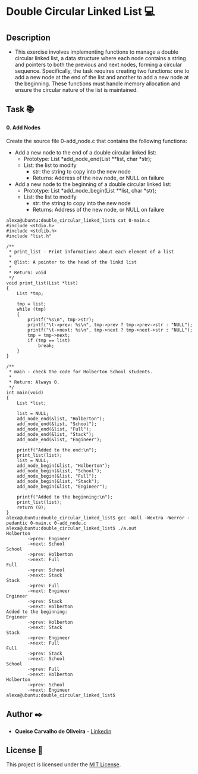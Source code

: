# **Double Circular Linked List** :computer:

## **Description**

* This exercise involves implementing functions to manage a double circular linked list, a data structure where each node contains a string and pointers to both the previous and next nodes, forming a circular sequence. Specifically, the task requires creating two functions: one to add a new node at the end of the list and another to add a new node at the beginning. These functions must handle memory allocation and ensure the circular nature of the list is maintained.

## **Task** :books:

#### **0. Add Nodes**

Create the source file 0-add_node.c that contains the following functions:

* Add a new node to the end of a double circular linked list:
    * Prototype: List *add_node_end(List **list, char *str);
    * List: the list to modify
        * str: the string to copy into the new node
        * Returns: Address of the new node, or NULL on failure
* Add a new node to the beginning of a double circular linked list:
    * Prototype: List *add_node_begin(List **list, char *str);
    * List: the list to modify
        * str: the string to copy into the new node
        * Returns: Address of the new node, or NULL on failure
```
alexa@ubuntu:double_circular_linked_list$ cat 0-main.c 
#include <stdio.h>
#include <stdlib.h>
#include "list.h"

/**
 * print_list - Print informations about each element of a list
 *
 * @list: A pointer to the head of the linkd list
 *
 * Return: void
 */
void print_list(List *list)
{
    List *tmp;

    tmp = list;
    while (tmp)
    {
        printf("%s\n", tmp->str);
        printf("\t->prev: %s\n", tmp->prev ? tmp->prev->str : "NULL");
        printf("\t->next: %s\n", tmp->next ? tmp->next->str : "NULL");
        tmp = tmp->next;
        if (tmp == list)
            break;
    }
}

/**
 * main - check the code for Holberton School students.
 *
 * Return: Always 0.
 */
int main(void)
{
    List *list;

    list = NULL;
    add_node_end(&list, "Holberton");
    add_node_end(&list, "School");
    add_node_end(&list, "Full");
    add_node_end(&list, "Stack");
    add_node_end(&list, "Engineer");

    printf("Added to the end:\n");
    print_list(list);
    list = NULL;
    add_node_begin(&list, "Holberton");
    add_node_begin(&list, "School");
    add_node_begin(&list, "Full");
    add_node_begin(&list, "Stack");
    add_node_begin(&list, "Engineer");

    printf("Added to the beginning:\n");
    print_list(list);
    return (0);
}
alexa@ubuntu:double_circular_linked_list$ gcc -Wall -Wextra -Werror -pedantic 0-main.c 0-add_node.c
alexa@ubuntu:double_circular_linked_list$ ./a.out 
Holberton
        ->prev: Engineer
        ->next: School
School
        ->prev: Holberton
        ->next: Full
Full
        ->prev: School
        ->next: Stack
Stack
        ->prev: Full
        ->next: Engineer
Engineer
        ->prev: Stack
        ->next: Holberton
Added to the beginning:
Engineer
        ->prev: Holberton
        ->next: Stack
Stack
        ->prev: Engineer
        ->next: Full
Full
        ->prev: Stack
        ->next: School
School
        ->prev: Full
        ->next: Holberton
Holberton
        ->prev: School
        ->next: Engineer
alexa@ubuntu:double_circular_linked_list$ 
```

## **Author** :black_nib:

* **Queise Carvalho de Oliveira** - [Linkedin](https://www.linkedin.com/in/queise-carvalho-de-oliveira-50359749/)


## License :page_with_curl:
This project is licensed under the [MIT License](https://opensource.org/license/mit/).
